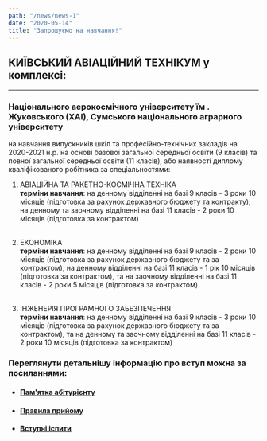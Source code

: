```yaml
---
path: "/news/news-1"
date: "2020-05-14"
title: "Запрошуємо на навчання!"
---
```


## КИЇВСЬКИЙ АВІАЦІЙНИЙ ТЕХНІКУМ у комплексі:

---

### Національного аерокосмічного університету їм . Жуковського (ХАІ), Сумського національного аграрного університету

на навчання випускників шкіл та професійно-технічних закладів на
2020-2021 н.р. на основі базової загальної середньої освіти (9 класів)
та повної загальної середньої освіти (11 класів), або наявності
диплому кваліфікованого робітника за спеціальностями:

1. АВІАЦІЙНА ТА РАКЕТНО-КОСМІЧНА ТЕХНІКА <br/>
   **терміни навчання**: на денному відділенні на базі 9 класів - 3 роки 10 місяців (підготовка за рахунок державного бюджету та контракту); на денному та заочному відділенні на базі 11 класів - 2 роки 10 місяців (підготовка за контрактом)
   <br><br>

1. ЕКОНОМІКА <br/>
   **терміни навчання**: на денному відділенні на базі 9 класів - 2 роки 10 місяців (підготовка за рахунок державного бюджету та за контрактом), на денному відділенні на базі 11 класів - 1 рік 10 місяців (підготовка за контрактом), та на заочному відділенні на базі 11 класів - 2 роки 5 місяців (підготовка за контрактом)
   <br><br>

1. ІНЖЕНЕРІЯ ПРОГРАМНОГО ЗАБЕЗПЕЧЕННЯ <br/>
   **терміни навчання**: на денному відділенні на базі 9 класів - 3 роки 10 місяців (підготовка за рахунок державного бюджету та за контрактом), та на денному та заочному відділенні на базі 11 класів - 2 роки 10 місяців (підготовка за контрактом)

### Переглянути детальнішу інформацію про вступ можна за посиланнями:

- #### [Пам'ятка абітурієнту](/abiturient/memo)
- #### [Правила прийому](/abiturient/invite_rules)
- #### [Вступні іспити](/abiturient/exams)
